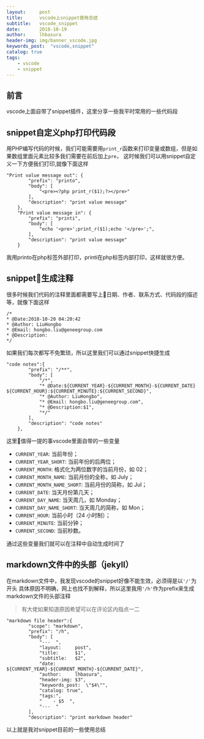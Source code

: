 ```yaml
---
layout:     post
title:      vscode上snippet使用总结
subtitle:   vscode_snippet
date:       2018-10-19
author:     lhbasura
header-img: img/banner_vscode.jpg
keywords_post:  "vscode,snippet"
catalog: true
tags:
    - vscode
    - snippet  
---  
```


## 前言  
vscode上面自带了snippet插件，这里分享一些我平时常用的一些代码段
## snippet自定义php打印代码段 
用PHP编写代码的时候，我们可能需要用`print_r`函数来打印变量或数组，但是如果数组里面元素比较多我们需要在前后加上`pre`，
这时候我们可以用snippet自定义一下方便我们打印,就像下面这样
```
"Print value message out": {
		"prefix": "printo",
		"body": [
			"<pre><?php print_r($1);?></pre>"
		],
		"description": "print value message"
	},
	"Print value message in": {
		"prefix": "printi",
		"body": [
			"echo '<pre>';print_r($1);echo '</pre>';",
		],
		"description": "print value message"
	}
```
我用printo在php标签外部打印，printi在php标签内部打印，这样就很方便。
## snippet生成注释
很多时候我们代码的注释里面都需要写上日期、作者、联系方式、代码段的描述等，就像下面这样 
```
/*
* @Date:2018-10-20 04:20:42
* @Author: LiuHongbo
* @Email: hongbo.liu@geneegroup.com
* @Description:
*/
```
如果我们每次都写不免繁琐，所以这里我们可以通过snippet快捷生成
```  
"code notes":{
		"prefix": "/**",
		"body": [
			"/*",
			"* @Date:${CURRENT_YEAR}-${CURRENT_MONTH}-${CURRENT_DATE} ${CURRENT_HOUR}:${CURRENT_MINUTE}:${CURRENT_SECOND}",
			"* @Author: LiuHongbo",
			"* @Email: hongbo.liu@geneegroup.com",
			"* @Description:$1",
			"*/"
		],
		"description": "code notes"
	},
```  
这里值得一提的事vscode里面自带的一些变量  
* `CURRENT_YEAR`: 当前年份；  
* `CURRENT_YEAR_SHORT`: 当前年份的后两位；  
* `CURRENT_MONTH`: 格式化为两位数字的当前月份，如 02；  
* `CURRENT_MONTH_NAME`: 当前月份的全称，如 July；  
* `CURRENT_MONTH_NAME_SHORT`: 当前月份的简称，如 Jul；  
* `CURRENT_DATE`: 当天月份第几天；  
* `CURRENT_DAY_NAME`: 当天周几，如 Monday；  
* `CURRENT_DAY_NAME_SHORT`: 当天周几的简称，如 Mon；  
* `CURRENT_HOUR`: 当前小时（24 小时制）；  
* `CURRENT_MINUTE`: 当前分钟；  
* `CURRENT_SECOND`: 当前秒数。  

通过这些变量我们就可以在注释中自动生成时间了  

##  markdown文件中的头部（jekyll） 
在markdown文件中，我发现vscode的snippet好像不能生效，必须得是以`'/'`为开头
具体原因不明确，网上也找不到解释，所以这里我用`'/h'`作为prefix来生成markdown文件的头部注释  
>有大佬如果知道原因希望可以在评论区内指点一二  

```
"markdown file header":{
		"scope": "markdown",
		"prefix": "/h",
		"body": [
			"---  ",
			"layout:     post",
			"title:      $1",
			"subtitle:   $2",
			"date:       ${CURRENT_YEAR}-${CURRENT_MONTH}-${CURRENT_DATE}",
			"author:     lhbasura",
			"header-img: $3",
			"keywords_post:  \"$4\"",
			"catalog: true",
			"tags:",
			"    - $5  ",
			"---  "
		],
		"description": "print markdown header"

```
以上就是我对snippet目前的一些使用总结
